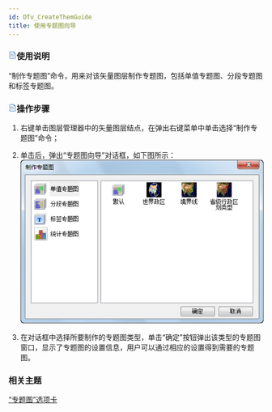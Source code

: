 ```yaml
---
id: DTv_CreateThemGuide
title: 使用专题图向导  
---  
```

### ![](../../img/read.gif)使用说明

“制作专题图”命令，用来对该矢量图层制作专题图，包括单值专题图、分段专题图和标签专题图。

### ![](../../img/read.gif)操作步骤

1. 右键单击图层管理器中的矢量图层结点，在弹出右键菜单中单击选择“制作专题图”命令；
2. 单击后，弹出“专题图向导”对话框，如下图所示：          
![](img/DTv3DThemGuide.png)  

3. 在对话框中选择所要制作的专题图类型，单击“确定”按钮弹出该类型的专题图窗口，显示了专题图的设置信息，用户可以通过相应的设置得到需要的专题图。 

### 相关主题

[“专题图”选项卡](ThematicMap3DTab)





